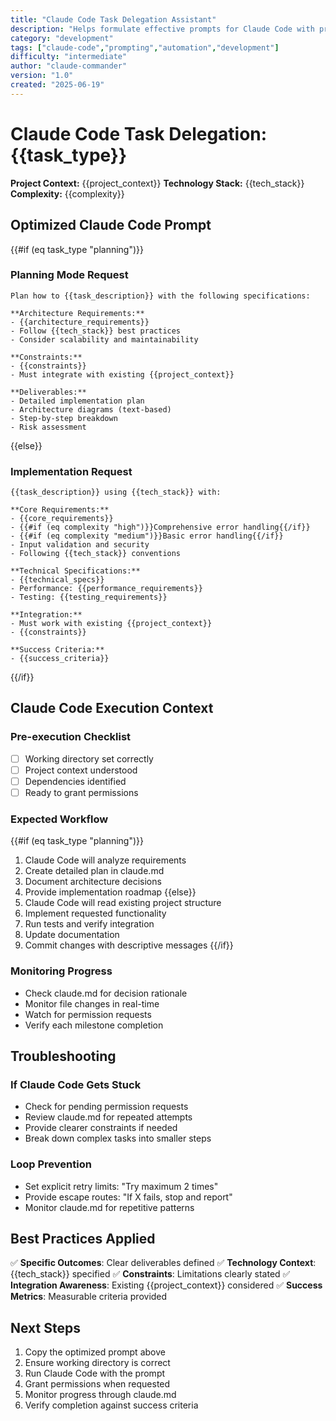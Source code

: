 ```yaml
---
title: "Claude Code Task Delegation Assistant"
description: "Helps formulate effective prompts for Claude Code with proper structure and context"
category: "development"
tags: ["claude-code","prompting","automation","development"]
difficulty: "intermediate"
author: "claude-commander"
version: "1.0"
created: "2025-06-19"
---
```


# Claude Code Task Delegation: {{task_type}}

**Project Context:** {{project_context}}
**Technology Stack:** {{tech_stack}}
**Complexity:** {{complexity}}

## Optimized Claude Code Prompt

{{#if (eq task_type "planning")}}
### Planning Mode Request

```
Plan how to {{task_description}} with the following specifications:

**Architecture Requirements:**
- {{architecture_requirements}}
- Follow {{tech_stack}} best practices
- Consider scalability and maintainability

**Constraints:**
- {{constraints}}
- Must integrate with existing {{project_context}}

**Deliverables:**
- Detailed implementation plan
- Architecture diagrams (text-based)
- Step-by-step breakdown
- Risk assessment
```
{{else}}
### Implementation Request

```
{{task_description}} using {{tech_stack}} with:

**Core Requirements:**
- {{core_requirements}}
- {{#if (eq complexity "high")}}Comprehensive error handling{{/if}}
- {{#if (eq complexity "medium")}}Basic error handling{{/if}}
- Input validation and security
- Following {{tech_stack}} conventions

**Technical Specifications:**
- {{technical_specs}}
- Performance: {{performance_requirements}}
- Testing: {{testing_requirements}}

**Integration:**
- Must work with existing {{project_context}}
- {{constraints}}

**Success Criteria:**
- {{success_criteria}}
```
{{/if}}

## Claude Code Execution Context

### Pre-execution Checklist
- [ ] Working directory set correctly
- [ ] Project context understood
- [ ] Dependencies identified
- [ ] Ready to grant permissions

### Expected Workflow
{{#if (eq task_type "planning")}}
1. Claude Code will analyze requirements
2. Create detailed plan in claude.md
3. Document architecture decisions
4. Provide implementation roadmap
{{else}}
1. Claude Code will read existing project structure
2. Implement requested functionality
3. Run tests and verify integration
4. Update documentation
5. Commit changes with descriptive messages
{{/if}}

### Monitoring Progress
- Check claude.md for decision rationale
- Monitor file changes in real-time
- Watch for permission requests
- Verify each milestone completion

## Troubleshooting

### If Claude Code Gets Stuck
- Check for pending permission requests
- Review claude.md for repeated attempts
- Provide clearer constraints if needed
- Break down complex tasks into smaller steps

### Loop Prevention
- Set explicit retry limits: "Try maximum 2 times"
- Provide escape routes: "If X fails, stop and report"
- Monitor claude.md for repetitive patterns

## Best Practices Applied

✅ **Specific Outcomes**: Clear deliverables defined
✅ **Technology Context**: {{tech_stack}} specified
✅ **Constraints**: Limitations clearly stated
✅ **Integration Awareness**: Existing {{project_context}} considered
✅ **Success Metrics**: Measurable criteria provided

## Next Steps

1. Copy the optimized prompt above
2. Ensure working directory is correct
3. Run Claude Code with the prompt
4. Grant permissions when requested
5. Monitor progress through claude.md
6. Verify completion against success criteria